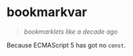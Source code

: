 bookmarkvar
===========

> *bookmarklets like a decade ago*

Because ECMAScript 5 has got no `const`.
